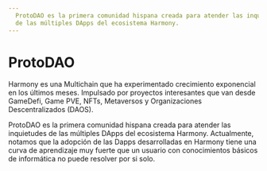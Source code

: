 ```yaml
---
  ProtoDAO es la primera comunidad hispana creada para atender las inquietudes
  de las múltiples DApps del ecosistema Harmony.
---
```


# ProtoDAO

Harmony es una Multichain que ha experimentado crecimiento exponencial en los últimos meses. Impulsado por proyectos interesantes que van desde GameDefi, Game PVE, NFTs, Metaversos y Organizaciones Descentralizados (DAOS).

ProtoDAO es la primera comunidad hispana creada para atender las inquietudes de las múltiples DApps del ecosistema Harmony. Actualmente, notamos que la adopción de las Dapps desarrolladas en Harmony tiene una curva de aprendizaje muy fuerte que un usuario con conocimientos básicos de informática no puede resolver por si solo.


